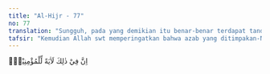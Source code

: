 ```yaml
---
title: "Al-Hijr - 77"
no: 77
translation: "Sungguh, pada yang demikian itu benar-benar terdapat tanda (kekuasaan Allah) bagi orang yang beriman."
tafsir: "Kemudian Allah swt memperingatkan bahwa azab yang ditimpakan-Nya kepada kaum Lut sehingga mereka hancur binasa serta terhindarnya Lut beserta pengikutnya merupakan tanda-tanda kekuasaan dan kebesaran Allah. Dia akan mengazab setiap orang yang ingkar dan durhaka dan memberi pahala orang-orang yang beriman kepada-Nya. Sedang bagi orang-orang kafir, peristiwa yang menghancurkan kaum Lut itu hanyalah semata-mata akibat bencana alam. Adanya gempa bumi, panas terik sepanjang tahun, dan timbulnya wabah penyakit adalah suatu hal yang biasa terjadi di alam ini, tidak ada hubungan dengan kedurhakaan dan keingkaran manusia pada Allah swt."
---
```


اِنَّ فِيْ ذٰلِكَ لَاٰيَةً لِّلْمُؤْمِنِيْنَۗ  
